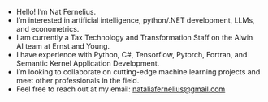 - Hello! I’m Nat Fernelius.
- I’m interested in artificial intelligence, python/.NET development, LLMs, and econometrics.
- I am currently a Tax Technology and Transformation Staff on the Alwin AI team at Ernst and Young.
- I have experience with Python, C#, Tensorflow, Pytorch, Fortran, and Semantic Kernel Application Development.
- I’m looking to collaborate on cutting-edge machine learning projects and meet other professionals in the field.
- Feel free to reach out at my email: nataliafernelius@gmail.com



<!---
ferneliusn/ferneliusn is a ✨ special ✨ repository because its `README.md` (this file) appears on your GitHub profile.
You can click the Preview link to take a look at your changes.
--->
